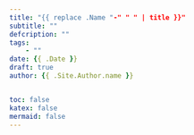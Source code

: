 ```yaml
---
title: "{{ replace .Name "-" " " | title }}"
subtitle: ""
defcription: ""
tags:
    - ""
date: {{ .Date }}
draft: true
author: {{ .Site.Author.name }}


toc: false
katex: false
mermaid: false
---
```


